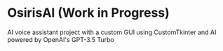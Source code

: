 # OsirisAI (Work in Progress)
AI voice assistant project with a custom GUI using CustomTkinter and AI powered by OpenAI's GPT-3.5 Turbo
